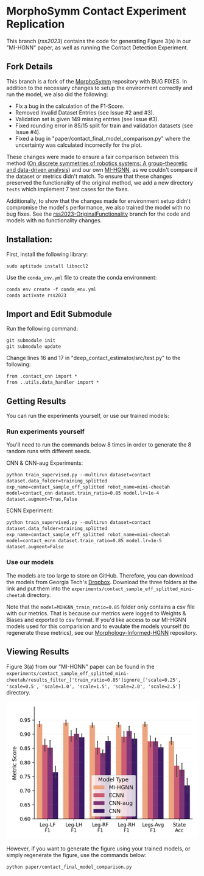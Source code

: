 # MorphoSymm Contact Experiment Replication

This branch (*rss2023*) contains the code for generating Figure 3(a) in our "MI-HGNN" paper, as well as running the Contact Detection Experiment.

## Fork Details
This branch is a fork of the [MorphoSymm](https://github.com/Danfoa/MorphoSymm) repository with BUG FIXES. In addition to the necessary changes to setup the environment correctly and run the model, we also did the following:

- Fix a bug in the calculation of the F1-Score.
- Removed Invalid Dataset Entries (see Issue #2 and #3).
- Validation set is given 149 missing entries (see Issue #3).
- Fixed rounding error in 85/15 split for train and validation datasets (see Issue #4).
- Fixed a bug in "paper/contact_final_model_comparison.py" where the uncertainty was calculated incorrectly for the plot.

These changes were made to ensure a fair comparison between this method ([On discrete symmetries of robotics systems: A group-theoretic and data-driven analysis](https://arxiv.org/abs/2302.10433)) and our own [MI-HGNN](https://github.com/lunarlab-gatech/Morphology-Informed-HGNN), as we couldn't compare if the dataset or metrics didn't match. To ensure that these
changes preserved the functionality of the original method, we add a new directory `tests` which implement 7 test cases for
the fixes.

Additionally, to show that the changes made for environment setup didn't compromise the model's performance, we also trained the model with no bug fixes. See the [rss2023-OriginalFunctionality](https://github.com/lunarlab-gatech/MorphoSymm-Replication/tree/rss2023-OriginalFunctionality) branch for the code and models with no functionality changes. 

## Installation:
First, install the following library:
```
sudo aptitude install libnccl2
```

Use the `conda_env.yml` file to create the conda environment:
```
conda env create -f conda_env.yml
conda activate rss2023
```

## Import and Edit Submodule
Run the following command:
```
git submodule init
git submodule update
```

Change lines 16 and 17 in "deep_contact_estimator/src/test.py" to the following:
```
from .contact_cnn import *
from ..utils.data_handler import *
```

## Getting Results

You can run the experiments yourself, or use our trained models:

### Run experiments yourself
You'll need to run the commands below 8 times in order to generate the 8 random runs with different seeds.

CNN & CNN-aug Experiments:
```
python train_supervised.py --multirun dataset=contact dataset.data_folder=training_splitted exp_name=contact_sample_eff_splitted robot_name=mini-cheetah model=contact_cnn dataset.train_ratio=0.85 model.lr=1e-4 dataset.augment=True,False
```

ECNN Experiment:
```
python train_supervised.py --multirun dataset=contact dataset.data_folder=training_splitted exp_name=contact_sample_eff_splitted robot_name=mini-cheetah model=contact_ecnn dataset.train_ratio=0.85 model.lr=1e-5 dataset.augment=False
```

### Use our models

The models are too large to store on GitHub. Therefore, you can download the models from Georgia Tech's [Dropbox](https://www.dropbox.com/scl/fo/8bz5ry3kkhn3tfy38tcwv/AIgvkXuT3HQ74hnVwMGXOs0?rlkey=1t7wswjkit4hl352mnzml9z3i&st=1medwgtz&dl=0). Download the three folders at the link and put them into the `experiments/contact_sample_eff_splitted_mini-cheetah` directory.

Note that the `model=MIHGNN_train_ratio=0.85` folder only contains a csv file with our metrics. That is because our metrics were logged to Weights & Biases and exported to csv format. If you'd like access to our MI-HGNN models used for this comparision and to evaulate the models yourself (to regenerate these metrics), see our [Morphology-Informed-HGNN](https://github.com/lunarlab-gatech/Morphology-Informed-HGNN) repository.

## Viewing Results

Figure 3(a) from our "MI-HGNN" paper can be found in the `experiments/contact_sample_eff_splitted_mini-cheetah/results_filter_['train_ratio=0.85']ignore_['scale=0.25', 'scale=0.5', 'scale=1.0', 'scale=1.5', 'scale=2.0', 'scale=2.5']` directory.

![Figure 3(a)](experiments/contact_sample_eff_splitted_mini-cheetah/results_filter_['train_ratio=0.85']ignore_['scale=0.25',%20'scale=0.5',%20'scale=1.0',%20'scale=1.5',%20'scale=2.0',%20'scale=2.5']/legs_contact_state_metrics.png)

However, if you want to generate the figure using your trained models, or simply regenerate the figure, use the commands below:

```
python paper/contact_final_model_comparison.py
```
